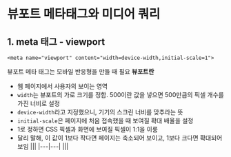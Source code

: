 # 뷰포트 메타태그와 미디어 쿼리
## 1. meta 태그 - viewport
```
<meta name="viewport" content="width=device-width,initial-scale=1">
```
뷰포트 메타 태그는 모바일 반응형을 만들 때 필요
**뷰포트란**
- 웹 페이지에서 사용자의 보이는 영역
- `width`는 뷰포트의 가로 크기를 정함. 500이란 값을 넣으면 500만큼의 픽셀 개수를 가진 너비로 설정
- `device-width`라고 지정했으니, 기기의 스크린 너비를 맞추라는 뜻
- `initial-scale`은 페이지에 처음 접속했을 때 보여질 확대 배율을 설정
- 1로 정하면 CSS 픽셀과 화면에 보여질 픽셀이 1:1을 이룸
- 달리 말해, 이 값이 1보다 작다면 페이지는 축소되어 보이고, 1보다 크다면 확대되어 보임
|||
|---|---|
|||

